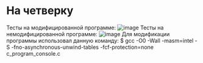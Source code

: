 # На четверку
Тесты на модифицированной программе:
![image](https://user-images.githubusercontent.com/64581519/193880482-d12f14a9-0ac2-4fde-965e-4892cc822eb3.png)
Тесты на немодифицированной программе:
![image](https://user-images.githubusercontent.com/64581519/193881014-a0ca1e8a-2400-4ff2-a2d9-16dfa30636cf.png)
Для модификации программы использовал данную команду: $ gcc -O0 -Wall -masm=intel -S -fno-asynchronous-unwind-tables -fcf-protection=none c_program_console.c
